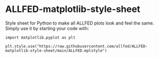 # ALLFED-matplotlib-style-sheet
Style sheet for Python to make all ALLFED plots look and feel the same. Simply use it by starting your code with:

`import matplotlib.pyplot as plt`


`plt.style.use("https://raw.githubusercontent.com/allfed/ALLFED-matplotlib-style-sheet/main/ALLFED.mplstyle")`
